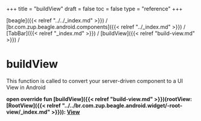 +++
title = "buildView"
draft = false
toc = false
type = "reference"
+++

[beagle]({{< relref "../../_index.md" >}}) / [br.com.zup.beagle.android.components]({{< relref "../_index.md" >}}) / [TabBar]({{< relref "_index.md" >}}) / [buildView]({{< relref "build-view.md" >}}) / 



# buildView  


This function is called to convert your server-driven component to a UI View in Android

  
  
<b><b>open override fun [buildView]({{< relref "build-view.md" >}})(rootView: [RootView]({{< relref "../../br.com.zup.beagle.android.widget/-root-view/_index.md" >}})): [View](https://developer.android.com/reference/kotlin/android/view/View.html)</b></b>  



